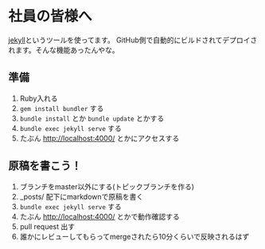 # 社員の皆様へ

[jekyll](http://jekyllrb.com/docs/quickstart/)というツールを使ってます。
GitHub側で自動的にビルドされてデプロイされます。そんな機能あったんやな。

## 準備

1. Ruby入れる
2. `gem install bundler` する
3. `bundle install` とか `bundle update` とかする
4. `bundle exec jekyll serve` する
5. たぶん [http://localhost:4000/](http://localhost:4000/) とかにアクセスする

## 原稿を書こう！

1. ブランチをmaster以外にする(トピックブランチを作る)
2. _posts/ 配下にmarkdownで原稿を書く
3. `bundle exec jekyll serve` する
4. たぶん [http://localhost:4000/](http://localhost:4000/) とかで動作確認する
5. pull request 出す
6. 誰かにレビューしてもらってmergeされたら10分くらいで反映されるはず
